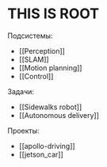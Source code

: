 # THIS IS ROOT

Подсистемы:
- [[Perception]]
- [[SLAM]]
- [[Motion planning]]
- [[Control]]

Задачи:
- [[Sidewalks robot]]
- [[Autonomous delivery]]

Проекты:
- [[apollo-driving]]
- [[jetson_car]]

